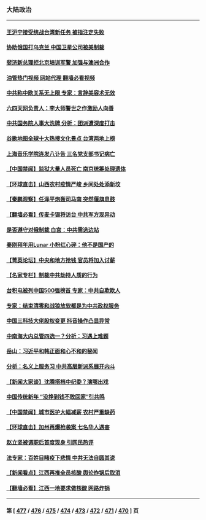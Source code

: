 ### 大陆政治
---
#### [王沪宁接受统战台湾新任务 被指注定失败](../../pages/ncid277/n13916244.md?01271245) 
#### [协助俄国打乌克兰 中国卫星公司被美制裁](../../pages/ncid277/n13916289.md?01271245) 
#### [斐济新总理拒北京培训军警 加强与澳洲合作](../../pages/ncid277/n13916324.md?01271245) 
#### [油管热门视频 网站代理 翻墙必看视频](http://138.2.39.72:81/youtube.html?epic-marker?01271245)
#### [中共称中欧关系无上限 专家：言辞美容术无效](../../pages/ncid277/n13916236.md?01271245) 
#### [六四天网负责人：李大师警世之作激励人向善](../../pages/ncid277/n13915946.md?01271245) 
#### [中共国务院人事大洗牌 分析：团派遭深度打击](../../pages/ncid277/n13915917.md?01271245) 
#### [谷歌地图全球十大热搜文化景点 台湾两地上榜](../../pages/ncid277/n13915914.md?01271245) 
#### [上海音乐学院连发八讣告 三名党支部书记病亡](../../pages/ncid277/n13915906.md?01271245) 
#### [【中国禁闻】监狱大量人员死亡 南京统筹处理遗体](../../pages/ncid277/n13915572.md?01271245) 
#### [【环球直击】山西农村疫情严峻 乡间处处添新坟](../../pages/ncid277/n13915522.md?01271245) 
#### [【秦鹏观察】任泽平炮轰司马南 突然偃旗息鼓](../../pages/ncid277/n13915618.md?01271245) 
#### [【翻墙必看】传麦卡锡将访台 中共军方现异动](../../pages/ncid277/n13915714.md?01271245) 
#### [是否遵守对俄制裁 白宫：中共需选边站](../../pages/ncid277/n13915584.md?01271245) 
#### [秦刚拜年用Lunar 小粉红心碎：他不是国产的](../../pages/ncid277/n13915341.md?01271245) 
#### [【菁英论坛】中央和地方抢钱 官员将加入讨薪](../../pages/ncid277/n13915576.md?01271245) 
#### [【名家专栏】制裁中共劫持人质的行为](../../pages/ncid277/n13914708.md?01271245) 
#### [台积电被列中国500强榜首 专家：中共自欺欺人](../../pages/ncid277/n13915338.md?01271245) 
#### [专家：结束清零和战狼放软都是为中共政权服务](../../pages/ncid277/n13915521.md?01271245) 
#### [中国三科技大佬股权变更 抖音操作凸显异常](../../pages/ncid277/n13915452.md?01271245) 
#### [中南海大内总管四选一？分析：习遇上难题](../../pages/ncid277/n13915274.md?01271245) 
#### [岳山：习近平和韩正面和心不和的秘闻](../../pages/ncid277/n13915345.md?01271245) 
#### [分析：名义上服务习 中共高层新派系展开内斗](../../pages/ncid277/n13914955.md?01271245) 
#### [【新闻大家谈】沈腾搭档中纪委？演哪出戏](../../pages/ncid277/n13915336.md?01271245) 
#### [中国传统新年 “没挣到钱不敢回家”引共鸣](../../pages/ncid277/n13915258.md?01271245) 
#### [【中国禁闻】城市医护大幅减薪 农村严重缺药](../../pages/ncid277/n13914850.md?01271245) 
#### [【环球直击】加州再爆枪袭案 七名华人遇害](../../pages/ncid277/n13914369.md?01271245) 
#### [赵立坚被调职后首度现身 引网民热评](../../pages/ncid277/n13915045.md?01271245) 
#### [法专家：百姓目睹疫下悲情 中共无法自圆其说](../../pages/ncid277/n13915127.md?01271245) 
#### [【新闻看点】江西再推全员核酸 舆论炸锅后取消](../../pages/ncid277/n13914897.md?01271245) 
#### [【翻墙必看】江西一地要求做核酸 网路炸锅](../../pages/ncid277/n13914977.md?01271245) 

---
#### 第 [ [477](./477.md?01271245) / [476](./476.md?01271245) / [475](./475.md?01271245) / [474](./474.md?01271245) / [473](./473.md?01271245) / [472](./472.md?01271245) / [471](./471.md?01271245) / [470](./470.md?01271245) ] 页
